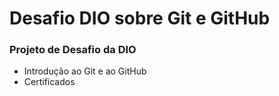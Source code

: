 # Desafio DIO sobre Git e GitHub

### Projeto de Desafio da DIO

-  Introdução ao Git e ao GitHub
- Certificados
